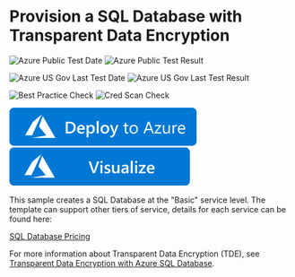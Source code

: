 # Provision a SQL Database with Transparent Data Encryption

![Azure Public Test Date](https://azurequickstartsservice.blob.core.windows.net/badges/201-sql-database-transparent-encryption-create/PublicLastTestDate.svg)
![Azure Public Test Result](https://azurequickstartsservice.blob.core.windows.net/badges/201-sql-database-transparent-encryption-create/PublicDeployment.svg)

![Azure US Gov Last Test Date](https://azurequickstartsservice.blob.core.windows.net/badges/201-sql-database-transparent-encryption-create/FairfaxLastTestDate.svg)
![Azure US Gov Last Test Result](https://azurequickstartsservice.blob.core.windows.net/badges/201-sql-database-transparent-encryption-create/FairfaxDeployment.svg)

![Best Practice Check](https://azurequickstartsservice.blob.core.windows.net/badges/201-sql-database-transparent-encryption-create/BestPracticeResult.svg)
![Cred Scan Check](https://azurequickstartsservice.blob.core.windows.net/badges/201-sql-database-transparent-encryption-create/CredScanResult.svg)

[![Deploy To Azure](https://raw.githubusercontent.com/Azure/azure-quickstart-templates/master/1-CONTRIBUTION-GUIDE/images/deploytoazure.svg?sanitize=true)](https://portal.azure.com/#create/Microsoft.Template/uri/https%3A%2F%2Fraw.githubusercontent.com%2FAzure%2Fazure-quickstart-templates%2Fmaster%2F201-sql-database-transparent-encryption-create%2Fazuredeploy.json)
[![Visualize](https://raw.githubusercontent.com/Azure/azure-quickstart-templates/master/1-CONTRIBUTION-GUIDE/images/visualizebutton.svg?sanitize=true)](http://armviz.io/#/?load=https%3A%2F%2Fraw.githubusercontent.com%2FAzure%2Fazure-quickstart-templates%2Fmaster%2F201-sql-database-transparent-encryption-create%2Fazuredeploy.json)

This sample creates a SQL Database at the "Basic" service level.  The template can support other tiers of service, details for each service can be found here:

[SQL Database Pricing](https://azure.microsoft.com/en-us/pricing/details/sql-database/)

For more information about Transparent Data Encryption (TDE), see [Transparent Data Encryption with Azure SQL Database](https://msdn.microsoft.com/en-us/library/dn948096.aspx).

